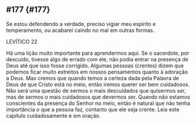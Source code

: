 ## #177 {#177}

Se estou defendendo a verdade, preciso vigiar meu espírito e temperamento, ou acabarei caindo no mal em outras formas.

LEVÍTICO 22

Há uma lição muito importante para aprendermos aqui. Se o sacerdote, por descuido, tivesse algo de errado com ele, não podia entrar na presença de Deus até que isso fosse corrigido. Algumas pessoas (crentes) dizem que podemos ficar muito estreitos em nossos pensamentos quanto à adoração a Deus. Mas cremos que quando temos a certeza dada pela Palavra de Deus de que Cristo está no meio, então iremos querer ser bem cuidadosos. Não será uma questão de sermos o mais descuidados que quisermos ser, mas de sermos o mais cuidadosos que devermos ser. Quando não estamos conscientes da presença do Senhor no meio, então é natural que não tenha importância o que a pessoa faz, contanto que ele seja crente. Leia este capítulo cuidadosamente e em oração.